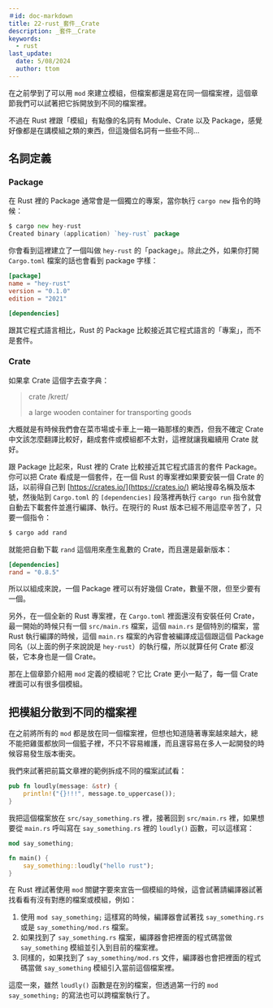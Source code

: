 ```yaml
---
＃id: doc-markdown
title: 22-rust_套件＿Crate
description: _套件＿Crate
keywords:
  - rust
last_update:
  date: 5/08/2024
  author: ttom
---
```

在之前學到了可以用 `mod` 來建立模組，但檔案都還是寫在同一個檔案裡，這個章節我們可以試著把它拆開放到不同的檔案裡。

不過在 Rust 裡跟「模組」有點像的名詞有 Module、Crate 以及 Package，感覺好像都是在講模組之類的東西，但這幾個名詞有一些些不同...

名詞定義
----

### Package

在 Rust 裡的 Package 通常會是一個獨立的專案，當你執行 `cargo new` 指令的時候：

```go
$ cargo new hey-rust
Created binary (application) `hey-rust` package

```

你會看到這裡建立了一個叫做 `hey-rust` 的「package」。除此之外，如果你打開 `Cargo.toml` 檔案的話也會看到 package 字樣：

```toml
[package]
name = "hey-rust"
version = "0.1.0"
edition = "2021"

[dependencies]

```

跟其它程式語言相比，Rust 的 Package 比較接近其它程式語言的「專案」，而不是套件。

### Crate

如果拿 Crate 這個字去查字典：

> crate /kreɪt/
> 
> a large wooden container for transporting goods

大概就是有時候我們會在菜市場或卡車上一箱一箱那樣的東西，但我不確定 Crate 中文該怎麼翻譯比較好，翻成套件或模組都不太對，這裡就讓我繼續用 Crate 就好。

跟 Package 比起來，Rust 裡的 Crate 比較接近其它程式語言的套件 Package。你可以把 Crate 看成是一個套件，在一個 Rust 的專案裡如果要安裝一個 Crate 的話，以前得自己到 [https://crates.io/](https://crates.io/) 網站搜尋名稱及版本號，然後貼到 `Cargo.toml` 的 `[dependencies]` 段落裡再執行 `cargo run` 指令就會自動去下載套件並進行編譯、執行。在現行的 Rust 版本已經不用這麼辛苦了，只要一個指令：

```csharp
$ cargo add rand

```

就能把自動下載 `rand` 這個用來產生亂數的 Crate，而且還是最新版本：

```toml
[dependencies]
rand = "0.8.5"
```

所以以組成來說，一個 Package 裡可以有好幾個 Crate，數量不限，但至少要有一個。

另外，在一個全新的 Rust 專案裡，在 `Cargo.toml` 裡面還沒有安裝任何 Crate，最一開始的時候只有一個 `src/main.rs` 檔案，這個 `main.rs` 是個特別的檔案，當 Rust 執行編譯的時候，這個 `main.rs` 檔案的內容會被編譯成這個跟這個 Package 同名（以上面的例子來說說是 `hey-rust`）的執行檔，所以就算任何 Crate 都沒裝，它本身也是一個 Crate。

那在上個章節介紹用 `mod` 定義的模組呢？它比 Crate 更小一點了，每一個 Crate 裡面可以有很多個模組。

把模組分散到不同的檔案裡
------------

在之前將所有的 `mod` 都是放在同一個檔案裡，但想也知道隨著專案越來越大，總不能把雞蛋都放同一個籃子裡，不只不容易維護，而且還容易在多人一起開發的時候容易發生版本衝突。

我們來試著把前篇文章裡的範例拆成不同的檔案試試看：

```rust
pub fn loudly(message: &str) {
    println!("{}!!!", message.to_uppercase());
}

```

我把這個檔案放在 `src/say_something.rs` 裡，接著回到 `src/main.rs` 裡，如果想要從 `main.rs` 呼叫寫在 `say_something.rs` 裡的 `loudly()` 函數，可以這樣寫：

```rust
mod say_something;

fn main() {
    say_something::loudly("hello rust");
}

```

在 Rust 裡試著使用 `mod` 關鍵字要來宣告一個模組的時候，這會試著請編譯器試著找看看有沒有對應的檔案或模組，例如：

1.  使用 `mod say_something;` 這樣寫的時候，編譯器會試著找 `say_something.rs` 或是 `say_something/mod.rs` 檔案。
2.  如果找到了 `say_something.rs` 檔案，編譯器會把裡面的程式碼當做 `say_something` 模組並引入到目前的檔案裡。
3.  同樣的，如果找到了 `say_something/mod.rs` 文件，編譯器也會把裡面的程式碼當做 `say_something` 模組引入當前這個檔案裡。

這麼一來，雖然 `loudly()` 函數是在別的檔案，但透過第一行的 `mod say_something;` 的寫法也可以跨檔案執行了。

